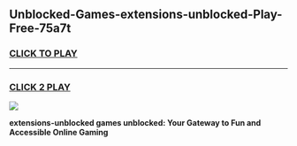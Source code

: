 
## Unblocked-Games-extensions-unblocked-Play-Free-75a7t
<h3>
<a href="https://premium76.site?title=extensions-unblocked&ref=21A">CLICK TO PLAY</a></h3>
<hr>

<h3>
<a href="https://premium76.site?title=extensions-unblocked&ref=21A">CLICK 2 PLAY</a>
  
</h3>

<a href="https://premium76.site?title=extensions-unblocked&ref=21A"><img src="https://clearcache.store/games.png"></a>


**extensions-unblocked games unblocked: Your Gateway to Fun and Accessible Online Gaming**

